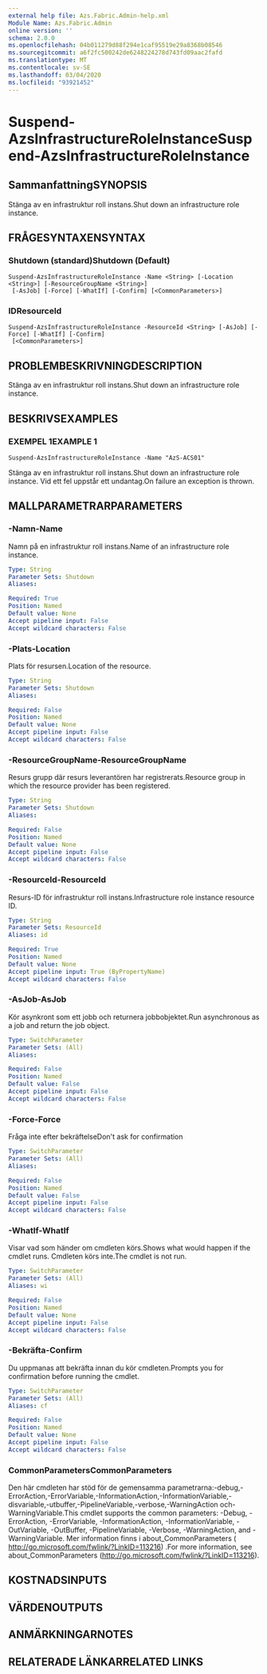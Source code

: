 ```yaml
---
external help file: Azs.Fabric.Admin-help.xml
Module Name: Azs.Fabric.Admin
online version: ''
schema: 2.0.0
ms.openlocfilehash: 04b011279d88f294e1caf95519e29a8368b08546
ms.sourcegitcommit: a6f2fc500242de6248224278d743fd09aac2fafd
ms.translationtype: MT
ms.contentlocale: sv-SE
ms.lasthandoff: 03/04/2020
ms.locfileid: "93921452"
---
```

# <span data-ttu-id="c4369-101">Suspend-AzsInfrastructureRoleInstance</span><span class="sxs-lookup"><span data-stu-id="c4369-101">Suspend-AzsInfrastructureRoleInstance</span></span>

## <span data-ttu-id="c4369-102">Sammanfattning</span><span class="sxs-lookup"><span data-stu-id="c4369-102">SYNOPSIS</span></span>
<span data-ttu-id="c4369-103">Stänga av en infrastruktur roll instans.</span><span class="sxs-lookup"><span data-stu-id="c4369-103">Shut down an infrastructure role instance.</span></span>

## <span data-ttu-id="c4369-104">FRÅGESYNTAXEN</span><span class="sxs-lookup"><span data-stu-id="c4369-104">SYNTAX</span></span>

### <span data-ttu-id="c4369-105">Shutdown (standard)</span><span class="sxs-lookup"><span data-stu-id="c4369-105">Shutdown (Default)</span></span>
```
Suspend-AzsInfrastructureRoleInstance -Name <String> [-Location <String>] [-ResourceGroupName <String>]
 [-AsJob] [-Force] [-WhatIf] [-Confirm] [<CommonParameters>]
```

### <span data-ttu-id="c4369-106">ID</span><span class="sxs-lookup"><span data-stu-id="c4369-106">ResourceId</span></span>
```
Suspend-AzsInfrastructureRoleInstance -ResourceId <String> [-AsJob] [-Force] [-WhatIf] [-Confirm]
 [<CommonParameters>]
```

## <span data-ttu-id="c4369-107">PROBLEMBESKRIVNING</span><span class="sxs-lookup"><span data-stu-id="c4369-107">DESCRIPTION</span></span>
<span data-ttu-id="c4369-108">Stänga av en infrastruktur roll instans.</span><span class="sxs-lookup"><span data-stu-id="c4369-108">Shut down an infrastructure role instance.</span></span>

## <span data-ttu-id="c4369-109">BESKRIVS</span><span class="sxs-lookup"><span data-stu-id="c4369-109">EXAMPLES</span></span>

### <span data-ttu-id="c4369-110">EXEMPEL 1</span><span class="sxs-lookup"><span data-stu-id="c4369-110">EXAMPLE 1</span></span>
```
Suspend-AzsInfrastructureRoleInstance -Name "AzS-ACS01"
```

<span data-ttu-id="c4369-111">Stänga av en infrastruktur roll instans.</span><span class="sxs-lookup"><span data-stu-id="c4369-111">Shut down an infrastructure role instance.</span></span>
<span data-ttu-id="c4369-112">Vid ett fel uppstår ett undantag.</span><span class="sxs-lookup"><span data-stu-id="c4369-112">On failure an exception is thrown.</span></span>

## <span data-ttu-id="c4369-113">MALLPARAMETRAR</span><span class="sxs-lookup"><span data-stu-id="c4369-113">PARAMETERS</span></span>

### <span data-ttu-id="c4369-114">-Namn</span><span class="sxs-lookup"><span data-stu-id="c4369-114">-Name</span></span>
<span data-ttu-id="c4369-115">Namn på en infrastruktur roll instans.</span><span class="sxs-lookup"><span data-stu-id="c4369-115">Name of an infrastructure role instance.</span></span>

```yaml
Type: String
Parameter Sets: Shutdown
Aliases:

Required: True
Position: Named
Default value: None
Accept pipeline input: False
Accept wildcard characters: False
```

### <span data-ttu-id="c4369-116">-Plats</span><span class="sxs-lookup"><span data-stu-id="c4369-116">-Location</span></span>
<span data-ttu-id="c4369-117">Plats för resursen.</span><span class="sxs-lookup"><span data-stu-id="c4369-117">Location of the resource.</span></span>

```yaml
Type: String
Parameter Sets: Shutdown
Aliases:

Required: False
Position: Named
Default value: None
Accept pipeline input: False
Accept wildcard characters: False
```

### <span data-ttu-id="c4369-118">-ResourceGroupName</span><span class="sxs-lookup"><span data-stu-id="c4369-118">-ResourceGroupName</span></span>
<span data-ttu-id="c4369-119">Resurs grupp där resurs leverantören har registrerats.</span><span class="sxs-lookup"><span data-stu-id="c4369-119">Resource group in which the resource provider has been registered.</span></span>

```yaml
Type: String
Parameter Sets: Shutdown
Aliases:

Required: False
Position: Named
Default value: None
Accept pipeline input: False
Accept wildcard characters: False
```

### <span data-ttu-id="c4369-120">-ResourceId</span><span class="sxs-lookup"><span data-stu-id="c4369-120">-ResourceId</span></span>
<span data-ttu-id="c4369-121">Resurs-ID för infrastruktur roll instans.</span><span class="sxs-lookup"><span data-stu-id="c4369-121">Infrastructure role instance resource ID.</span></span>

```yaml
Type: String
Parameter Sets: ResourceId
Aliases: id

Required: True
Position: Named
Default value: None
Accept pipeline input: True (ByPropertyName)
Accept wildcard characters: False
```

### <span data-ttu-id="c4369-122">-AsJob</span><span class="sxs-lookup"><span data-stu-id="c4369-122">-AsJob</span></span>
<span data-ttu-id="c4369-123">Kör asynkront som ett jobb och returnera jobbobjektet.</span><span class="sxs-lookup"><span data-stu-id="c4369-123">Run asynchronous as a job and return the job object.</span></span>

```yaml
Type: SwitchParameter
Parameter Sets: (All)
Aliases:

Required: False
Position: Named
Default value: False
Accept pipeline input: False
Accept wildcard characters: False
```

### <span data-ttu-id="c4369-124">-Force</span><span class="sxs-lookup"><span data-stu-id="c4369-124">-Force</span></span>
<span data-ttu-id="c4369-125">Fråga inte efter bekräftelse</span><span class="sxs-lookup"><span data-stu-id="c4369-125">Don't ask for confirmation</span></span>

```yaml
Type: SwitchParameter
Parameter Sets: (All)
Aliases:

Required: False
Position: Named
Default value: False
Accept pipeline input: False
Accept wildcard characters: False
```

### <span data-ttu-id="c4369-126">-WhatIf</span><span class="sxs-lookup"><span data-stu-id="c4369-126">-WhatIf</span></span>
<span data-ttu-id="c4369-127">Visar vad som händer om cmdleten körs.</span><span class="sxs-lookup"><span data-stu-id="c4369-127">Shows what would happen if the cmdlet runs.</span></span>
<span data-ttu-id="c4369-128">Cmdleten körs inte.</span><span class="sxs-lookup"><span data-stu-id="c4369-128">The cmdlet is not run.</span></span>

```yaml
Type: SwitchParameter
Parameter Sets: (All)
Aliases: wi

Required: False
Position: Named
Default value: None
Accept pipeline input: False
Accept wildcard characters: False
```

### <span data-ttu-id="c4369-129">-Bekräfta</span><span class="sxs-lookup"><span data-stu-id="c4369-129">-Confirm</span></span>
<span data-ttu-id="c4369-130">Du uppmanas att bekräfta innan du kör cmdleten.</span><span class="sxs-lookup"><span data-stu-id="c4369-130">Prompts you for confirmation before running the cmdlet.</span></span>

```yaml
Type: SwitchParameter
Parameter Sets: (All)
Aliases: cf

Required: False
Position: Named
Default value: None
Accept pipeline input: False
Accept wildcard characters: False
```

### <span data-ttu-id="c4369-131">CommonParameters</span><span class="sxs-lookup"><span data-stu-id="c4369-131">CommonParameters</span></span>
<span data-ttu-id="c4369-132">Den här cmdleten har stöd för de gemensamma parametrarna:-debug,-ErrorAction,-ErrorVariable,-InformationAction,-InformationVariable,-disvariable,-utbuffer,-PipelineVariable,-verbose,-WarningAction och-WarningVariable.</span><span class="sxs-lookup"><span data-stu-id="c4369-132">This cmdlet supports the common parameters: -Debug, -ErrorAction, -ErrorVariable, -InformationAction, -InformationVariable, -OutVariable, -OutBuffer, -PipelineVariable, -Verbose, -WarningAction, and -WarningVariable.</span></span> <span data-ttu-id="c4369-133">Mer information finns i about_CommonParameters ( http://go.microsoft.com/fwlink/?LinkID=113216) .</span><span class="sxs-lookup"><span data-stu-id="c4369-133">For more information, see about_CommonParameters (http://go.microsoft.com/fwlink/?LinkID=113216).</span></span>

## <span data-ttu-id="c4369-134">KOSTNADS</span><span class="sxs-lookup"><span data-stu-id="c4369-134">INPUTS</span></span>

## <span data-ttu-id="c4369-135">VÄRDEN</span><span class="sxs-lookup"><span data-stu-id="c4369-135">OUTPUTS</span></span>

## <span data-ttu-id="c4369-136">ANMÄRKNINGAR</span><span class="sxs-lookup"><span data-stu-id="c4369-136">NOTES</span></span>

## <span data-ttu-id="c4369-137">RELATERADE LÄNKAR</span><span class="sxs-lookup"><span data-stu-id="c4369-137">RELATED LINKS</span></span>
